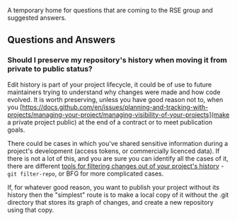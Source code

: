 A temporary home for questions that are coming to the RSE group and suggested answers.

## Questions and Answers

### Should I preserve my repository's history when moving it from private to public status?

Edit history is part of your project lifecycle, it could be of use to future maintainers trying to understand why changes were made and how code evolved. It is worth preserving, unless you have good reason not to, when you [https://docs.github.com/en/issues/planning-and-tracking-with-projects/managing-your-project/managing-visibility-of-your-projects](make a private project public) at the end of a contract or to meet publication goals.

There could be cases in which you've shared sensitive information during a project's development (access tokens, or commercially licenced data). If there is not a lot of this, and you are sure you can identify all the cases of it, there are different [tools for filtering changes out of your project's history](https://docs.github.com/en/authentication/keeping-your-account-and-data-secure/removing-sensitive-data-from-a-repository) - `git filter-repo`, or BFG for more complicated cases.

If, for whatever good reason, you want to publish your project without its history then the "simplest" route is to make a local copy of it without the .git directory that stores its graph of changes, and create a new repository using that copy.

